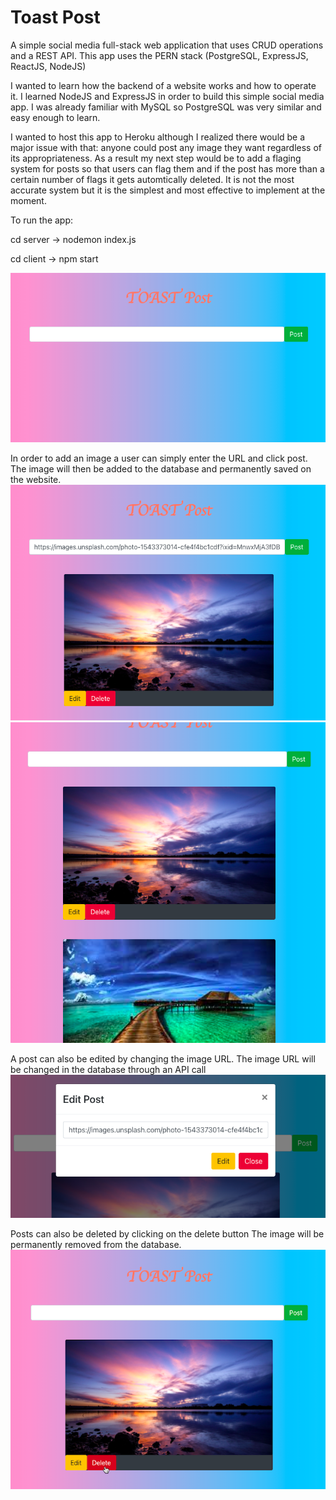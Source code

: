# Toast Post
A simple social media full-stack web application that uses CRUD operations and a REST API.
This app uses the PERN stack (PostgreSQL, ExpressJS, ReactJS, NodeJS)

I wanted to learn how the backend of a website works and how to operate it. I learned 
NodeJS and ExpressJS in order to build this simple social media app. I was already 
familiar with MySQL so PostgreSQL was very similar and easy enough to learn.

I wanted to host this app to Heroku although I realized there would be a major 
issue with that: anyone could post any image they want regardless of its appropriateness.
As a result my next step would be to add a flaging system for posts so that users can 
flag them and if the post has more than a certain number of flags it gets automtically 
deleted. It is not the most accurate system but it is the simplest and most effective to
implement at the moment.

To run the app:

cd server -> nodemon index.js

cd client -> npm start

![alt text](/client/images/one.png)

In order to add an image a user can simply enter the URL and click post.
The image will then be added to the database and permanently saved on the website.
![alt text](/client/images/two.png)
![alt text](/client/images/three.png)

A post can also be edited by changing the image URL.
The image URL will be changed in the database through an API call
![alt text](/client/images/four.png)

Posts can also be deleted by clicking on the delete button
The image will be permanently removed from the database.
![alt text](/client/images/five.png)



